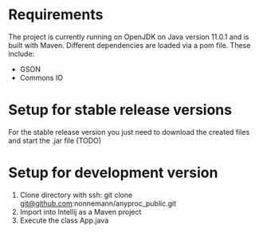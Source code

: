 # Requirements
The project is currently running on OpenJDK on Java version 11.0.1 and is built with Maven. Different dependencies are loaded via a pom file. These include:
- GSON
- Commons IO

# Setup for stable release versions
For the stable release version you just need to download the created files and start the .jar file (TODO)

# Setup for development version
1. Clone directory with ssh: git clone git@github.com:nonnemann/anyproc_public.git
2. Import into Intellij as a Maven project
3. Execute the class App.java
